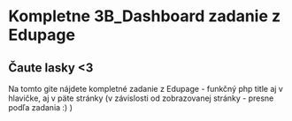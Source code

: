 # Kompletne 3B_Dashboard zadanie z Edupage

## Čaute lasky <3
Na tomto gite nájdete kompletné zadanie z Edupage - funkčný php title aj v hlavičke, aj v päte stránky (v závislosti od zobrazovanej stránky - presne podľa zadania :) )

